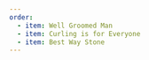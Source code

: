 ```yaml
---
order:
  - item: Well Groomed Man
  - item: Curling is for Everyone
  - item: Best Way Stone
---
```

